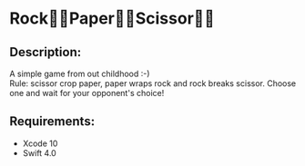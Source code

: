 # Rock👊🏻Paper✋🏻Scissor✌🏻

## Description:
A simple game from out childhood :-) <br/>
Rule: scissor crop paper, paper wraps rock and rock breaks scissor. Choose one and wait for your opponent's choice!
    
    
## Requirements:
* Xcode 10
* Swift 4.0


